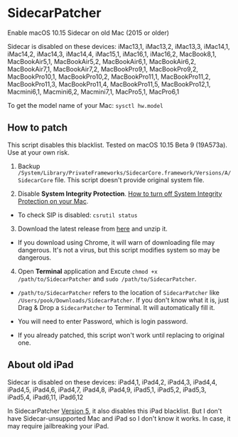 # SidecarPatcher

Enable macOS 10.15 Sidecar on old Mac (2015 or older)

Sidecar is disabled on these devices: iMac13,1, iMac13,2, iMac13,3, iMac14,1, iMac14,2, iMac14,3, iMac14,4, iMac15,1, iMac16,1, iMac16,2, MacBook8,1, MacBookAir5,1, MacBookAir5,2, MacBookAir6,1, MacBookAir6,2, MacBookAir7,1, MacBookAir7,2, MacBookPro9,1, MacBookPro9,2, MacBookPro10,1, MacBookPro10,2, MacBookPro11,1, MacBookPro11,2, MacBookPro11,3, MacBookPro11,4, MacBookPro11,5, MacBookPro12,1, Macmini6,1, Macmini6,2, Macmini7,1, MacPro5,1, MacPro6,1

To get the model name of your Mac: `sysctl hw.model`

## How to patch

This script disables this blacklist. Tested on macOS 10.15 Beta 9 (19A573a). Use at your own risk.

1. Backup `/System/Library/PrivateFrameworks/SidecarCore.framework/Versions/A/SidecarCore` file. This script doesn't provide original system file.

2. Disable **System Integrity Protection**. [How to turn off System Integrity Protection on your Mac](https://www.imore.com/how-turn-system-integrity-protection-macos).

- To check SIP is disabled: `csrutil status`

3. Download the latest release from [here](https://github.com/pookjw/SidecarPatcher/releases) and unzip it.

- If you download using Chrome, it will warn of downloading file may dangerous. It's not a virus, but this script modifies system so may be dangerous.

4. Open **Terminal** application and Excute `chmod +x /path/to/SidecarPatcher` and `sudo /path/to/SidecarPatcher`. 

- `/path/to/SidecarPatcher` refers to the location of `SidecarPatcher` like `/Users/pook/Downloads/SidecarPatcher`. If you don't know what it is, just Drag & Drop a `SidecarPatcher` to Terminal. It will automatically fill it.

- You will need to enter Password, which is login password.

- If you already patched, this script won't work until replacing to original one.

## About old iPad

Sidecar is disabled on these devices: iPad4,1, iPad4,2, iPad4,3, iPad4,4, iPad4,5, iPad4,6, iPad4,7, iPad4,8, iPad4,9, iPad5,1, iPad5,2, iPad5,3, iPad5,4, iPad6,11, iPad6,12

In SidecarPatcher [Version 5](https://github.com/pookjw/SidecarPatcher/commit/6c9a528a98254330bca92471cb94bbc0d6027334), it also disables this iPad blacklist. But I don't have Sidecar-unsupported Mac and iPad so I don't know it works. In case, it may require jailbreaking your iPad.

